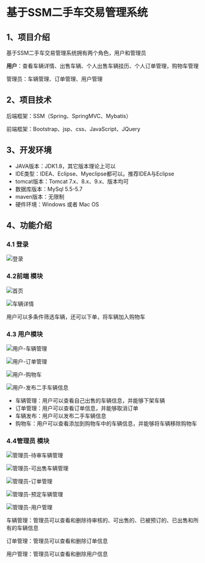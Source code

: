 # 基于SSM二手车交易管理系统


## 1、项目介绍

基于SSM二手车交易管理系统拥有两个角色，用户和管理员

**用户**：查看车辆详情、出售车辆、个人出售车辆挂历、个人订单管理，购物车管理

管理员：车辆管理、订单管理、用户管理


## 2、项目技术

后端框架：SSM（Spring、SpringMVC、Mybatis）

前端框架：Bootstrap、jsp、css、JavaScript、JQuery

## 3、开发环境

- JAVA版本：JDK1.8，其它版本理论上可以
- IDE类型：IDEA、Eclipse、Myeclipse都可以。推荐IDEA与Eclipse
- tomcat版本：Tomcat 7.x、8.x、9.x、版本均可
- 数据库版本：MySql 5.5-5.7
- maven版本：无限制
- 硬件环境：Windows 或者 Mac OS


## 4、功能介绍

### 4.1 登录

![登录](https://project-images-1256969109.cos.ap-chongqing.myqcloud.com/Typora-Images/202205311732832.jpg)

### 4.2前端 模块

![首页](https://project-images-1256969109.cos.ap-chongqing.myqcloud.com/Typora-Images/202205311732671.jpg)

![车辆详情](https://project-images-1256969109.cos.ap-chongqing.myqcloud.com/Typora-Images/202205311732969.jpg)

用户可以多条件筛选车辆，还可以下单，将车辆加入购物车

### 4.3 用户模块

![用户-车辆管理](https://project-images-1256969109.cos.ap-chongqing.myqcloud.com/Typora-Images/202205311733275.jpg)

![用户-订单管理](https://project-images-1256969109.cos.ap-chongqing.myqcloud.com/Typora-Images/202205311733306.jpg)

![用户-购物车](https://project-images-1256969109.cos.ap-chongqing.myqcloud.com/Typora-Images/202205311733811.jpg)

![用户-发布二手车辆信息](https://project-images-1256969109.cos.ap-chongqing.myqcloud.com/Typora-Images/202205311733234.jpg)

- 车辆管理：用户可以查看自己出售的车辆信息，并能够下架车辆
- 订单管理：用户可以查看订单信息，并能够取消订单
- 车辆发布：用户可以发布二手车辆信息
- 购物车：用户可以查看添加到购物车中的车辆信息，并能够将车辆移除购物车

### 4.4管理员 模块

![管理员-待审车辆管理](https://project-images-1256969109.cos.ap-chongqing.myqcloud.com/Typora-Images/202205311737469.jpg)

![管理员-可出售车辆管理](https://project-images-1256969109.cos.ap-chongqing.myqcloud.com/Typora-Images/202205311738470.jpg)

![管理员-订单管理](https://project-images-1256969109.cos.ap-chongqing.myqcloud.com/Typora-Images/202205311738432.jpg)

![管理员-预定车辆管理](https://project-images-1256969109.cos.ap-chongqing.myqcloud.com/Typora-Images/202205311738241.jpg)

![管理员-用户管理](https://project-images-1256969109.cos.ap-chongqing.myqcloud.com/Typora-Images/202205311738611.jpg)

车辆管理：管理员可以查看和删除待审核的、可出售的、已被预订的、已出售和所有的车辆信息

订单管理：管理员可以查看和删除订单信息

用户管理：管理员可以查看和删除用户信息

